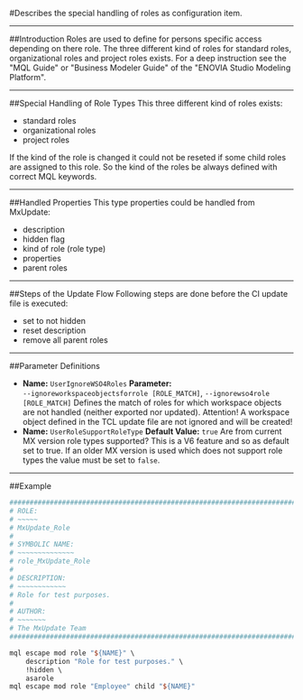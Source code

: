#Describes the special handling of roles as configuration item.

----
##Introduction
Roles are used to define for persons specific access depending on there role. The three different kind of roles for standard roles, organizational roles and project roles exists. For a deep instruction see the "MQL Guide" or "Business Modeler Guide" of the "ENOVIA Studio Modeling Platform".

----
##Special Handling of Role Types
This three different kind of roles exists:
* standard roles
* organizational roles
* project roles

If the kind of the role is changed it could not be reseted if some child roles are assigned to this role. So the kind of the roles be always defined with correct MQL keywords.

----
##Handled Properties
This type properties could be handled from MxUpdate:
* description
* hidden flag
* kind of role (role type)
* properties
* parent roles

----
##Steps of the Update Flow
Following steps are done before the CI update file is executed:
* set to not hidden
* reset description
* remove all parent roles

----
##Parameter Definitions
*   **Name:** `UserIgnoreWSO4Roles`
    **Parameter:** `‑‑ignoreworkspaceobjectsforrole [ROLE_MATCH]`, `‑‑ignorewso4role [ROLE_MATCH]`
    Defines the match of roles for which workspace objects are not handled (neither exported nor updated).
    Attention! A workspace object defined in the TCL update file are not ignored and will be created!
*   **Name:** `UserRoleSupportRoleType`
    **Default Value:** `true`
    Are from current MX version role types supported? This is a V6 feature and so as default set to true. If an older MX version is used which does not support role types the value must be set to `false`.

----
##Example
```TCL
################################################################################
# ROLE:
# ~~~~~
# MxUpdate_Role
#
# SYMBOLIC NAME:
# ~~~~~~~~~~~~~~
# role_MxUpdate_Role
#
# DESCRIPTION:
# ~~~~~~~~~~~~
# Role for test purposes.
#
# AUTHOR:
# ~~~~~~~
# The MxUpdate Team
################################################################################

mql escape mod role "${NAME}" \
    description "Role for test purposes." \
    !hidden \
    asarole
mql escape mod role "Employee" child "${NAME}"
```
